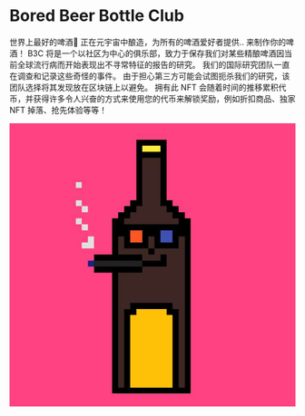 # Bored Beer Bottle Club

世界上最好的啤酒🍺 正在元宇宙中酿造，为所有的啤酒爱好者提供.. 来制作你的啤酒！ B3C 将是一个以社区为中心的俱乐部，致力于保存我们对某些精酿啤酒因当前全球流行病而开始表现出不寻常特征的报告的研究。 我们的国际研究团队一直在调查和记录这些奇怪的事件。 由于担心第三方可能会试图扼杀我们的研究，该团队选择将其发现放在区块链上以避免。 拥有此 NFT 会随着时间的推移累积代币，并获得许多令人兴奋的方式来使用您的代币来解锁奖励，例如折扣商品、独家 NFT 掉落、抢先体验等等！

![nft](1662153826894(1).jpg)


